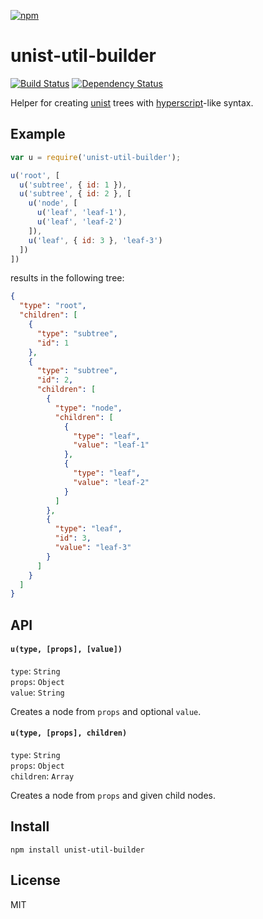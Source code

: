 [![npm](https://nodei.co/npm/unist-util-builder.png)](https://npmjs.com/package/unist-util-builder)

# unist-util-builder

[![Build Status][travis-badge]][travis] [![Dependency Status][david-badge]][david]

Helper for creating [unist] trees with [hyperscript]-like syntax.

[unist]: https://github.com/wooorm/unist
[hyperscript]: https://github.com/dominictarr/hyperscript

[travis]: https://travis-ci.org/eush77/unist-util-builder
[travis-badge]: https://travis-ci.org/eush77/unist-util-builder.svg?branch=master
[david]: https://david-dm.org/eush77/unist-util-builder
[david-badge]: https://david-dm.org/eush77/unist-util-builder.png

## Example

```js
var u = require('unist-util-builder');

u('root', [
  u('subtree', { id: 1 }),
  u('subtree', { id: 2 }, [
    u('node', [
      u('leaf', 'leaf-1'),
      u('leaf', 'leaf-2')
    ]),
    u('leaf', { id: 3 }, 'leaf-3')
  ])
])
```

results in the following tree:

```json
{
  "type": "root",
  "children": [
    {
      "type": "subtree",
      "id": 1
    },
    {
      "type": "subtree",
      "id": 2,
      "children": [
        {
          "type": "node",
          "children": [
            {
              "type": "leaf",
              "value": "leaf-1"
            },
            {
              "type": "leaf",
              "value": "leaf-2"
            }
          ]
        },
        {
          "type": "leaf",
          "id": 3,
          "value": "leaf-3"
        }
      ]
    }
  ]
}
```

## API

#### `u(type, [props], [value])`

`type`: `String`<br>
`props`: `Object`<br>
`value`: `String`<br>

Creates a node from `props` and optional `value`.

#### `u(type, [props], children)`

`type`: `String`<br>
`props`: `Object`<br>
`children`: `Array`<br>

Creates a node from `props` and given child nodes.

## Install

```
npm install unist-util-builder
```

## License

MIT
